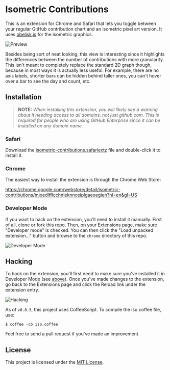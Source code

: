 Isometric Contributions
=======================

This is an extension for Chrome and Safari that lets you toggle between your regular GitHub contribution chart and an isometric pixel art version. It uses [obelisk.js](https://github.com/nosir/obelisk.js) for the isometric graphics.

![Preview](http://cl.ly/image/1j0j3l1R1d2Z/content)

Besides being sort of neat looking, this view is interesting since it highlights the differences between the number of contributions with more granularity. This isn't meant to completely replace the standard 2D graph though, because in most ways it is actually less useful. For example, there are no axis labels, shorter bars can be hidden behind taller ones, you can't hover over a bar to see the day and count, etc.

## Installation
>**NOTE:** *When installing this extension, you will likely see a warning about it needing access to all domains, not just github.com. This is required for people who are using GitHub Enterprise since it can be installed on any domain name.*

### Safari
Download the [isometric-contributions.safariextz](https://github.com/jasonlong/isometric-contributions/blob/master/safari/isometric-contributions.safariextz?raw=true) file and double-click it to install it.

### Chrome
The easiest way to install the extension is through the Chrome Web Store:

https://chrome.google.com/webstore/detail/isometric-contributions/mjoedlfflcchnleknnceiplgaeoegien?hl=en&gl=US

### Developer Mode
If you want to hack on the extension, you'll need to install it manually. First of all, clone or fork this repo. Then, on your Extensions page, make sure "Developer mode" is checked. You can then click the "Load unpacked extension..." button and browse to the `chrome` directory of this repo.

![Developer Mode](http://cl.ly/image/0J0p1H2u0F0E/content)

## Hacking
To hack on the extension, you'll first need to make sure you've installed it in Developer Mode (see [above](#developer-mode)). Once you've made changes to the extension, go back to the Extensions page and click the Reload link under the extension entry.

![Hacking](http://cl.ly/image/10370H2B2Q1G/content)

As of `v0.8.3`, this project uses CoffeeScript. To compile the iso.coffee file, use:

    $ coffee -cb iso.coffee


Feel free to send a pull request if you've made an improvement.

## License
This project is licensed under the [MIT License](http://opensource.org/licenses/MIT).
